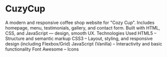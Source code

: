 # CuzyCup
A modern and responsive coffee shop website for "Cozy Cup". Includes homepage, menu, testimonials, gallery, and contact form. Built with HTML, CSS, and JavaScript — design, smooth UX.
Technologies Used
HTML5 – Structure and semantic markup
CSS3 – Layout, styling, and responsive design (including Flexbox/Grid)
JavaScript (Vanilla) – Interactivity and basic functionality
Font Awesome – Icons

